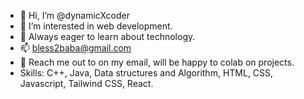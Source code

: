 - 👋 Hi, I’m @dynamicXcoder
- 👀 I’m interested in web development.
- 🌱 Always eager to learn about technology.
- 📫 bless2baba@gmail.com
- 💞️ Reach me out to on my email, will be happy to colab on projects.
- Skills: C++, Java, Data structures and Algorithm, HTML, CSS, Javascript, Tailwind CSS, React.

<!---
dynamicXcoder/dynamicXcoder is a ✨ special ✨ repository because its `README.md` (this file) appears on your GitHub profile.
You can click the Preview link to take a look at your changes.
--->
